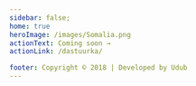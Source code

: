 ```yaml
---
sidebar: false;
home: true
heroImage: /images/Somalia.png
actionText: Coming soon →
actionLink: /dastuurka/

footer: Copyright © 2018 | Developed by Udub
---
```

